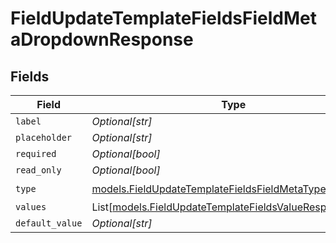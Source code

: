 # FieldUpdateTemplateFieldsFieldMetaDropdownResponse


## Fields

| Field                                                                                                                | Type                                                                                                                 | Required                                                                                                             | Description                                                                                                          |
| -------------------------------------------------------------------------------------------------------------------- | -------------------------------------------------------------------------------------------------------------------- | -------------------------------------------------------------------------------------------------------------------- | -------------------------------------------------------------------------------------------------------------------- |
| `label`                                                                                                              | *Optional[str]*                                                                                                      | :heavy_minus_sign:                                                                                                   | N/A                                                                                                                  |
| `placeholder`                                                                                                        | *Optional[str]*                                                                                                      | :heavy_minus_sign:                                                                                                   | N/A                                                                                                                  |
| `required`                                                                                                           | *Optional[bool]*                                                                                                     | :heavy_minus_sign:                                                                                                   | N/A                                                                                                                  |
| `read_only`                                                                                                          | *Optional[bool]*                                                                                                     | :heavy_minus_sign:                                                                                                   | N/A                                                                                                                  |
| `type`                                                                                                               | [models.FieldUpdateTemplateFieldsFieldMetaTypeDropdown](../models/fieldupdatetemplatefieldsfieldmetatypedropdown.md) | :heavy_check_mark:                                                                                                   | N/A                                                                                                                  |
| `values`                                                                                                             | List[[models.FieldUpdateTemplateFieldsValueResponse3](../models/fieldupdatetemplatefieldsvalueresponse3.md)]         | :heavy_minus_sign:                                                                                                   | N/A                                                                                                                  |
| `default_value`                                                                                                      | *Optional[str]*                                                                                                      | :heavy_minus_sign:                                                                                                   | N/A                                                                                                                  |